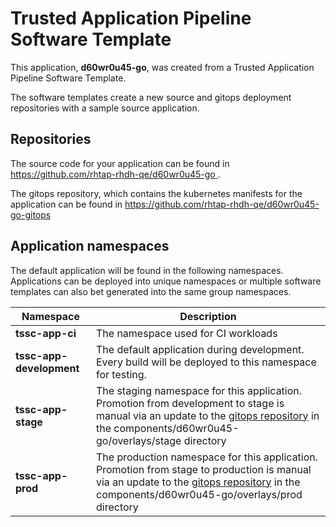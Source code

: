 # Trusted Application Pipeline Software Template

This application, **d60wr0u45-go**, was created from a Trusted Application Pipeline Software Template.

The software templates create a new source and gitops deployment repositories with a sample source application. 

## Repositories

The source code for your application can be found in [https://github.com/rhtap-rhdh-qe/d60wr0u45-go ](https://github.com/rhtap-rhdh-qe/d60wr0u45-go ).
 
The gitops repository, which contains the kubernetes manifests for the application can be found in 
[https://github.com/rhtap-rhdh-qe/d60wr0u45-go-gitops ](https://github.com/rhtap-rhdh-qe/d60wr0u45-go-gitops ) 

## Application namespaces 

The default application will be found in the following namespaces. Applications can be deployed into unique namespaces or multiple software templates can also bet generated into the same group namespaces.  

|  Namespace   |  Description   |  
| -------- | -------- |
| **tssc-app-ci** | The namespace used for CI workloads |
| **tssc-app-development** | The default application during development. Every build will be deployed to this namespace for testing. |
| **tssc-app-stage** | The staging namespace for this application. Promotion from development to stage is manual via an update to the [gitops repository](https://github.com/rhtap-rhdh-qe/d60wr0u45-go-gitops ) in the components/d60wr0u45-go/overlays/stage directory |
| **tssc-app-prod** | The production namespace for this application. Promotion from stage to production is manual via an update to the [gitops repository](https://github.com/rhtap-rhdh-qe/d60wr0u45-go-gitops ) in the components/d60wr0u45-go/overlays/prod directory |